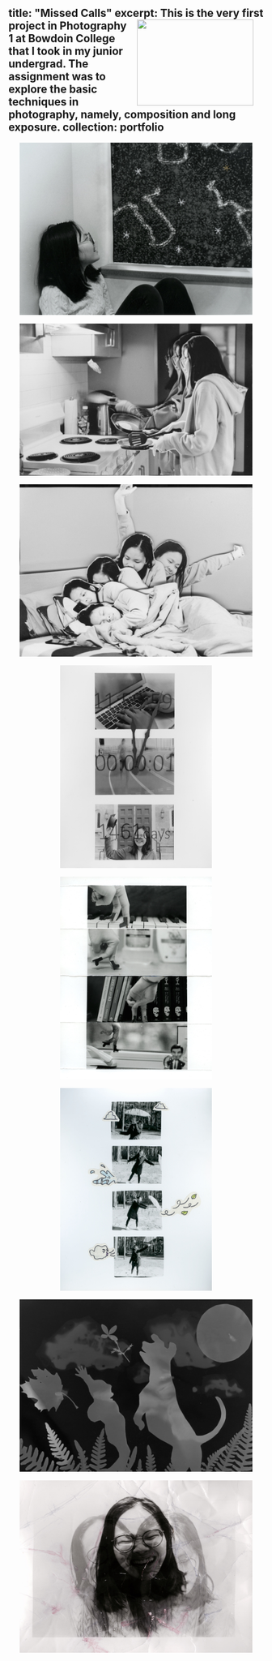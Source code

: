 title: "Missed Calls"
excerpt: <img src='/images/S1.png' width='230' height='170' align="right" hspace="20"> This is the very first project in Photography 1 at Bowdoin College that I took in my junior undergrad. The assignment was to explore the basic techniques in photography, namely, composition and long exposure. 
collection: portfolio
---


<p align="center">
  <img src="/images/S1.jpeg" width="460" height="340" >
</p>

<p align="center">
  <img src="/images/S2.jpeg" width="460" height="300">
</p>

<p align="center">
  <img src="/images/S3.jpeg" width="460" height="340">
</p>

<p align="center">
  <img src="/images/S4.jpeg" width="300" height="400">
</p>

<p align="center">
  <img src="/images/S7.jpeg" width="300" height="400">
</p>

<p align="center">
  <img src="/images/Scan 7.jpeg" width="300" height="400" >
</p>

<p align="center">
  <img src="/images/S9.jpeg" width="460" height="340">
</p>

<p align="center">
  <img src="/images/Scan 10.jpeg" width="460" height="340">
</p>
